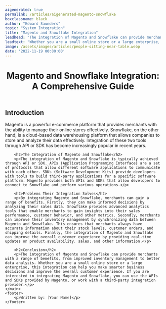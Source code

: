 ```yaml
---
aigenerated: true
permalink: /articles/aigenerated-magento-snowflake
boxclassname: black
author: "Edward Saunders"
topic: "System Integration"
title: "Magento and Snowflake Integration"
leadhead: "The integration of Magento and Snowflake can provide merchants with a range of benefits, from improved inventory management to better data analysis"
leadtext: "Whether you are a small online store or a large enterprise, this integration can help you make smarter business decisions and improve the overall customer experience. If you are interested in integrating Magento and Snowflake, you can use the APIs and SDKs provided by Magento, or work with a third-party integration provider."
image: /assets/images/articles/people-sitting-near-table.webp
date: '2022-11-19 00:00:00'
---
```

<div class="arttext">	<header>
		<h1>Magento and Snowflake Integration: A Comprehensive Guide</h1>
	</header>
	<main>
		<h2>Introduction</h2>
		<p>Magento is a powerful e-commerce platform that provides merchants with the ability to manage their online stores effectively. Snowflake, on the other hand, is a cloud-based data warehousing platform that allows companies to store and analyze their data effectively. Integration of these two tools through API or SDK has become increasingly popular in recent years.</p>

		<h2>The Integration of Magento and Snowflake</h2>
		<p>The integration of Magento and Snowflake is typically achieved through API or SDK. APIs (Application Programming Interface) are a set of protocols that allow different software applications to communicate with each other. SDKs (Software Development Kits) provide developers with tools to build third-party applications for a specific software platform. Magento provides both APIs and SDKs that allow developers to connect to Snowflake and perform various operations.</p>

		<h2>Problems Their Integration Solves</h2>
		<p>By integrating Magento and Snowflake, merchants can gain a range of benefits. Firstly, they can make informed decisions by analyzing their sales data. Snowflake provides advanced analytics tools that enable merchants to gain insights into their sales performance, customer behavior, and other metrics. Secondly, merchants can improve their inventory management by synchronizing data between Magento and Snowflake. This ensures that merchants always have accurate information about their stock levels, customer orders, and shipping details. Finally, the integration of Magento and Snowflake can improve the overall customer experience by providing real-time updates on product availability, sales, and other information.</p>

		<h2>Conclusion</h2>
		<p>The integration of Magento and Snowflake can provide merchants with a range of benefits, from improved inventory management to better data analysis. Whether you are a small online store or a large enterprise, this integration can help you make smarter business decisions and improve the overall customer experience. If you are interested in integrating Magento and Snowflake, you can use the APIs and SDKs provided by Magento, or work with a third-party integration provider.</p>
	</main>
	<footer>
		<p>Written by: [Your Name]</p>
	</footer>
</div>